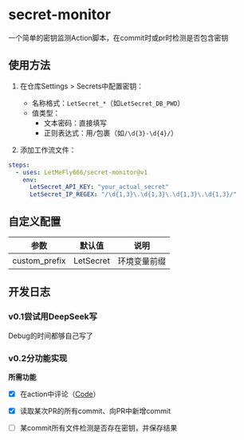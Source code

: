 <!--
 * @Author: LetMeFly
 * @Date: 2025-01-26 12:24:51
 * @LastEditors: LetMeFly.xyz
 * @LastEditTime: 2025-01-27 07:27:54
-->
# secret-monitor

一个简单的密钥监测Action脚本，在commit时或pr时检测是否包含密钥

## 使用方法

1. 在仓库Settings > Secrets中配置密钥：
   - 名称格式：`LetSecret_*`（如`LetSecret_DB_PWD`）
   - 值类型：
     - 文本密码：直接填写
     - 正则表达式：用`/`包裹（如`/\d{3}-\d{4}/`）

2. 添加工作流文件：

```yaml
steps:
  - uses: LetMeFly666/secret-monitor@v1
    env:
      LetSecret_API_KEY: "your_actual_secret"
      LetSecret_IP_REGEX: "/\d{1,3}\.\d{1,3}\.\d{1,3}\.\d{1,3}/"
```

## 自定义配置

| 参数          | 默认值   | 说明               |
|---------------|----------|--------------------|
| custom_prefix | LetSecret | 环境变量前缀       |

## 开发日志

### v0.1尝试用DeepSeek写

Debug的时间都够自己写了

### v0.2分功能实现

**所需功能**

- [x] 在action中评论（[Code](https://github.com/LetMeFly666/secret-monitor/blob/4281d9a07bd253fca65731369c9748affaa33074/.github/workflows/test.yml#L2-L23)）
- [x] 读取某次PR的所有commit、向PR中新增commit
- [ ] 某commit所有文件检测是否存在密钥，并保存结果


